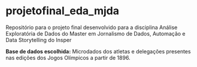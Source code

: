 # projetofinal_eda_mjda
Repositório para o projeto final desenvolvido para a disciplina Análise Exploratória de Dados do Master em Jornalismo de Dados, Automação e Data Storytelling do Insper

**Base de dados escolhida:** Microdados dos atletas e delegações presentes nas edições dos Jogos Olímpicos a partir de 1896.

